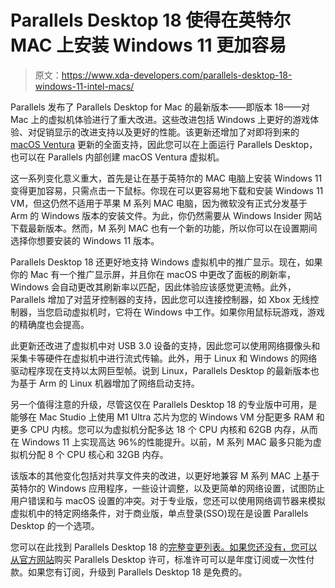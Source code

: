 # Parallels Desktop 18 使得在英特尔 MAC 上安装 Windows 11 更加容易

> 原文：<https://www.xda-developers.com/parallels-desktop-18-windows-11-intel-macs/>

Parallels 发布了 Parallels Desktop for Mac 的最新版本——即版本 18——对 Mac 上的虚拟机体验进行了重大改进。这些改进包括 Windows 上更好的游戏体验、对促销显示的改进支持以及更好的性能。该更新还增加了对即将到来的 [macOS Ventura](https://www.xda-developers.com/macos-ventura/) 更新的全面支持，因此您可以在上面运行 Parallels Desktop，也可以在 Parallels 内部创建 macOS Ventura 虚拟机。

这一系列变化意义重大，首先是让在基于英特尔的 MAC 电脑上安装 Windows 11 变得更加容易，只需点击一下鼠标。你现在可以更容易地下载和安装 Windows 11 VM，但这仍然不适用于苹果 M 系列 MAC 电脑，因为微软没有正式分发基于 Arm 的 Windows 版本的安装文件。为此，你仍然需要从 Windows Insider 网站下载最新版本。然而，M 系列 MAC 也有一个新的功能，所以你可以在设置期间选择你想要安装的 Windows 11 版本。

Parallels Desktop 18 还更好地支持 Windows 虚拟机中的推广显示。现在，如果你的 Mac 有一个推广显示屏，并且你在 macOS 中更改了面板的刷新率，Windows 会自动更改其刷新率以匹配，因此体验应该感觉更流畅。此外，Parallels 增加了对蓝牙控制器的支持，因此您可以连接控制器，如 Xbox 无线控制器，当您启动虚拟机时，它将在 Windows 中工作。如果你用鼠标玩游戏，游戏的精确度也会提高。

此更新还改进了虚拟机中对 USB 3.0 设备的支持，因此您可以使用网络摄像头和采集卡等硬件在虚拟机中进行流式传输。此外，用于 Linux 和 Windows 的网络驱动程序现在支持以太网巨型帧。说到 Linux，Parallels Desktop 的最新版本也为基于 Arm 的 Linux 机器增加了网络启动支持。

另一个值得注意的升级，尽管这仅在 Parallels Desktop 18 的专业版中可用，是能够在 Mac Studio 上使用 M1 Ultra 芯片为您的 Windows VM 分配更多 RAM 和更多 CPU 内核。您可以为虚拟机分配多达 18 个 CPU 内核和 62GB 内存，从而在 Windows 11 上实现高达 96%的性能提升。以前，M 系列 MAC 最多只能为虚拟机分配 8 个 CPU 核心和 32GB 内存。

该版本的其他变化包括对共享文件夹的改进，以更好地兼容 M 系列 MAC 上基于英特尔的 Windows 应用程序，一些设计调整，以及更简单的网络设置，试图防止用户错误和与 macOS 设置的冲突。对于专业版，您还可以使用网络调节器来模拟虚拟机中的特定网络条件，对于商业版，单点登录(SSO)现在是设置 Parallels Desktop 的一个选项。

您可以在此找到 Parallels Desktop 18 的[完整变更列表。如果您还没有，您可以从](https://kb.parallels.com/en/129060)[官方网站](https://www.anrdoezrs.net/links/100122946/type/dlg/sid/UUxdaUeUpU42878/https://www.parallels.com/products/desktop/)购买 Parallels Desktop 许可，标准许可可以是年度订阅或一次性付款。如果您有订阅，升级到 Parallels Desktop 18 是免费的。